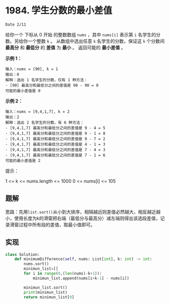 # 1984. 学生分数的最小差值
`Date 2/11`

给你一个 下标从 0 开始 的整数数组 `nums` ，其中 `nums[i]` 表示第 `i` 名学生的分数。另给你一个整数 `k` 。
从数组中选出任意 `k` 名学生的分数，保证这 `k` 个分数间 **最高分** 和 **最低分** 的 **差值** 为 **最小** 。
返回可能的 **最小差值** 。


**示例 1：**
```shell
输入：nums = [90], k = 1
输出：0
解释：选出 1 名学生的分数，仅有 1 种方法：
- [90] 最高分和最低分之间的差值是 90 - 90 = 0
可能的最小差值是 0
```

**示例 2：**
```shell
输入：nums = [9,4,1,7], k = 2
输出：2
解释：选出 2 名学生的分数，有 6 种方法：
- [9,4,1,7] 最高分和最低分之间的差值是 9 - 4 = 5
- [9,4,1,7] 最高分和最低分之间的差值是 9 - 1 = 8
- [9,4,1,7] 最高分和最低分之间的差值是 9 - 7 = 2
- [9,4,1,7] 最高分和最低分之间的差值是 4 - 1 = 3
- [9,4,1,7] 最高分和最低分之间的差值是 7 - 4 = 3
- [9,4,1,7] 最高分和最低分之间的差值是 7 - 1 = 6
可能的最小差值是 2
```

提示：

1 <= k <= nums.length <= 1000
0 <= nums[i] <= 105

## 题解
思路：先用`list.sort()`从小到大排序，相隔越远则差值必然越大，相反越近越小，使用长度为k的滑窗把右端（最低分与最高分）减左端则得出该选段差值，记录滑窗过程中所有段的差值，取最小值即可。
## 实现
```python
class Solution:
    def minimumDifference(self, nums: List[int], k: int) -> int:
        nums.sort()
        minimun_list=[]
        for i in range(0,(len(nums)-k+1)):
            minimun_list.append(nums[i+k-1] - nums[i])

        minimun_list.sort()
        print(minimun_list)
        return minimun_list[0]
```
